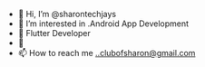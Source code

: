 - 👋 Hi, I’m @sharontechjays
- 👀 I’m interested in .Android App Development
- 🌱 Flutter Developer
- 💞
- 📫 How to reach me ..clubofsharon@gmail.com

<!---
sharontechjays/sharontechjays is a ✨ special ✨ repository because its `README.md` (this file) appears on your GitHub profile.
You can click the Preview link to take a look at your changes.
--->
